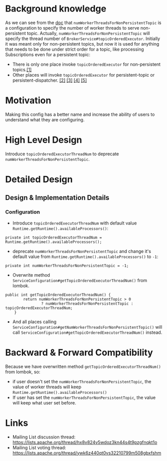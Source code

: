 # Background knowledge
As we can see from the [doc](https://github.com/apache/pulsar/blob/ac46e2e4fc48dff74233623afa3635ef5285e34d/pulsar-broker-common/src/main/java/org/apache/pulsar/broker/ServiceConfiguration.java#LL1194C16-L1194C72) that `numWorkerThreadsForNonPersistentTopic` is a configuration to specify the number of worker threads to serve non-persistent topic.
Actually, `numWorkerThreadsForNonPersistentTopic` will specify the thread number of `BrokerService#topicOrderedExecutor`. Initially it was meant only for non-persistent topics,
but now it is used for anything that needs to be done under strict order for a topic, like processing Subscriptions even for a persistent topic:
* There is only one place invoke `topicOrderedExecutor` for non-persistent topics.[[1]](https://github.com/apache/pulsar/blob/50b9a93e42e412d9f17b1637287d1a4c7c7ab148/pulsar-broker/src/main/java/org/apache/pulsar/broker/service/ServerCnx.java#L1706)
* Other places will invoke `topicOrderedExecutor` for persistent-topic or persistent-dispatcher. [[2]](https://github.com/apache/pulsar/blob/50b9a93e42e412d9f17b1637287d1a4c7c7ab148/pulsar-broker/src/main/java/org/apache/pulsar/broker/service/persistent/PersistentDispatcherMultipleConsumers.java#L141) [[3]](https://github.com/apache/pulsar/blob/50b9a93e42e412d9f17b1637287d1a4c7c7ab148/pulsar-broker/src/main/java/org/apache/pulsar/broker/service/persistent/PersistentTopic.java#L279) [[4]](https://github.com/apache/pulsar/blob/50b9a93e42e412d9f17b1637287d1a4c7c7ab148/pulsar-broker/src/main/java/org/apache/pulsar/broker/service/persistent/PersistentDispatcherSingleActiveConsumer.java#L82) [[5]](https://github.com/apache/pulsar/blob/50b9a93e42e412d9f17b1637287d1a4c7c7ab148/pulsar-broker/src/main/java/org/apache/pulsar/broker/service/persistent/PersistentStickyKeyDispatcherMultipleConsumers.java#L395)

# Motivation

Making this config has a better name and increase the ability of users to understand what they are configuring.

# High Level Design

Introduce `topicOrderedExecutorThreadNum` to deprecate `numWorkerThreadsForNonPersistentTopic`.

# Detailed Design

## Design & Implementation Details

### Configuration

* Introduce `topicOrderedExecutorThreadNum` with default value `Runtime.getRuntime().availableProcessors()`:
```
private int topicOrderedExecutorThreadNum = Runtime.getRuntime().availableProcessors();
```
* deprecate `numWorkerThreadsForNonPersistentTopic` and change it's default value from `Runtime.getRuntime().availableProcessors()` to `-1`:
```
private int numWorkerThreadsForNonPersistentTopic = -1;
```
* Overwrite method `ServiceConfiguration#getTopicOrderedExecutorThreadNum()` from lombok.
```
public int getTopicOrderedExecutorThreadNum() {
        return numWorkerThreadsForNonPersistentTopic > 0
                ? numWorkerThreadsForNonPersistentTopic : topicOrderedExecutorThreadNum;
    }
```

*  And all places calling `ServiceConfiguration#getNumWorkerThreadsForNonPersistentTopic()` will call `ServiceConfiguration#getTopicOrderedExecutorThreadNum()` instead.

# Backward & Forward Compatibility
Because we have overwritten method `getTopicOrderedExecutorThreadNum()` from lombok, so:
* if user doesn't set the `numWorkerThreadsForNonPersistentTopic`, the value of worker threads will keep `Runtime.getRuntime().availableProcessors()`
* If user has set the `numWorkerThreadsForNonPersistentTopic`, the value will keep what user set before.


# Links
* Mailing List discussion thread: https://lists.apache.org/thread/hx8v824v5wdoz3kn44s4t9pzgfnqkt1o
* Mailing List voting thread: https://lists.apache.org/thread/ywk6z440qt0vs32210799m508gbxfshm